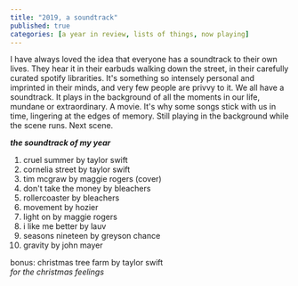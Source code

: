 ```yaml
---
title: "2019, a soundtrack"
published: true
categories: [a year in review, lists of things, now playing]
---
```

I have always loved the idea that everyone has a soundtrack to their own lives. They hear it in their earbuds walking down the street, in their carefully curated spotify librarities. It's something so intensely personal and imprinted in their minds, and very few people are privvy to it. We all have a soundtrack. It plays in the background of all the moments in our life, mundane or extraordinary. A movie. It's why some songs stick with us in time, lingering at the edges of memory. Still playing in the background while the scene runs. Next scene.

***the soundtrack of my year***

1. cruel summer by taylor swift
2. cornelia street by taylor swift
3. tim mcgraw by maggie rogers (cover)
4. don't take the money by bleachers
5. rollercoaster by bleachers 
6. movement by hozier
7. light on by maggie rogers
8. i like me better by lauv
9. seasons nineteen by greyson chance
10. gravity by john mayer

bonus: christmas tree farm by taylor swift  
_for the christmas feelings_